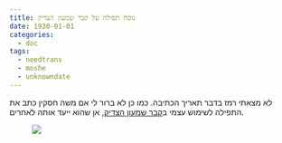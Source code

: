 ```yaml
---
title: נוסח תפילה על קבר שמעון הצדיק
date: 1930-01-01
categories:
  - doc
tags:
  - needtrans
  - moshe
  - unknowndate
---
```


לא מצאתי רמז בדבר תאריך הכתיבה. כמו כן לא ברור לי אם משה חסקין כתב את התפילה
לשימוש עצמי ב[קבר שמעון הצדיק](https://he.wikipedia.org/wiki/%D7%A7%D7%91%D7%A8_%D7%A9%D7%9E%D7%A2%D7%95%D7%9F_%D7%94%D7%A6%D7%93%D7%99%D7%A7), אן שהוא ייעד אותה לאחרים.

<figure>
    <a  href="/haskindocs/assets/images/1930-01-01-shimon-the-just.jpg">
    <img src="/haskindocs/assets/images/1930-01-01-shimon-the-just.jpg"></a>
</figure>

